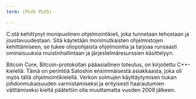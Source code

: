 ```yaml
---
term: (PLUS PLUS)

---
```

C:stä kehittynyt monipuolinen ohjelmointikieli, joka tunnetaan tehostaan ja joustavuudestaan. Sitä käytetään monimutkaisten ohjelmistojen kehittämiseen, se tukee oliopohjaista ohjelmointia ja tarjoaa runsaasti ominaisuuksia muistinhallintaan ja järjestelmäresurssien käsittelyyn.

Bitcoin Core, Bitcoin-protokollan pääasiallinen toteutus, on kirjoitettu C++-kielellä. Tämä on perintöä Satoshin ensimmäisestä asiakkaasta, joka oli myös tällä ohjelmointikielellä. Verkon solmujen käyttäytymisen tiukan johdonmukaisuuden varmistamiseksi ja erityisesti haarautumien välttämiseksi kieltä päätettiin olla muuttamatta vuoden 2009 jälkeen.